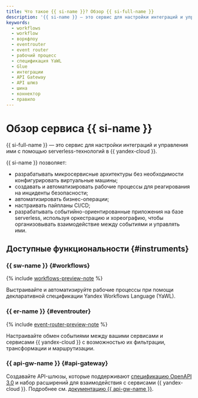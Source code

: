 ```yaml
---
title: Что такое {{ si-name }}? Обзор {{ si-full-name }}
description: '{{ si-name }} – это сервис для настройки интеграций и управления ими с помощью serverless-технологий в {{ yandex-cloud }}.'
keywords:
  - workflows
  - workflow
  - воркфлоу
  - eventrouter
  - event router
  - рабочий процесс
  - спецификация YaWL
  - Glue
  - интеграции
  - API Gateway
  - API шлюз
  - шина
  - коннектор
  - правило
---
```


# Обзор сервиса {{ si-name }}

{{ si-full-name }} — это сервис для настройки интеграций и управления ими с помощью serverless-технологий в {{ yandex-cloud }}.

{{ si-name }} позволяет:
* разрабатывать микросервисные архитектуры без необходимости конфигурировать виртуальные машины;
* создавать и автоматизировать рабочие процессы для реагирования на инциденты безопасности;
* автоматизировать бизнес-операции;
* настраивать пайпланы CI/CD;
* разрабатывать событийно-ориентированные приложения на базе serverless, используя оркестрацию и хореографию, чтобы организовывать взаимодействие между событиями и управлять ими.

## Доступные функциональности {#instruments}

### {{ sw-name }} {#workflows}

{% include [workflows-preview-note](../../_includes/serverless-integrations/workflows-preview-note.md) %}

Выстраивайте и автоматизируйте рабочие процессы при помощи декларативной спецификации Yandex Workflows Language (YaWL).

### {{ er-name }} {#eventrouter}

{% include [event-router-preview-note](../../_includes/serverless-integrations/event-router-preview-note.md) %}

Настраивайте обмен событиями между вашими сервисами и сервисами {{ yandex-cloud }} с возможностью их фильтрации, трансформации и маршрутизации.

### {{ api-gw-name }} {#api-gateway}

Создавайте API-шлюзы, которые поддерживают [спецификацию OpenAPI 3.0](https://github.com/OAI/OpenAPI-Specification) и набор расширений для взаимодействия с сервисами {{ yandex-cloud }}. Подробнее см. [документацию {{ api-gw-name }}](../../api-gateway/).
